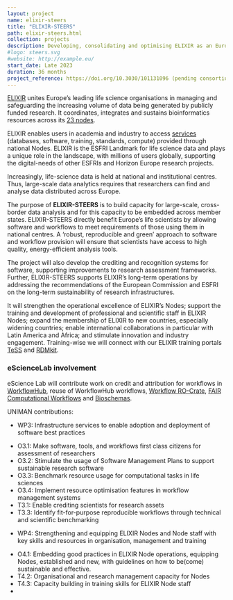 ```yaml
---
layout: project
name: elixir-steers
title: "ELIXIR-STEERS"
path: elixir-steers.html
collection: projects
description: Developing, consolidating and optimising ELIXIR as an European research infrastructure
#logo: steers.svg
#website: http://example.eu/
start_date: Late 2023
duration: 36 months
project_reference: https://doi.org/10.3030/101131096 (pending consortium agreement)
---
```


[ELIXIR](http://elixir-europe.org/) unites Europe’s leading life science organisations in managing and safeguarding the increasing volume of data being
generated by publicly funded research. 
It coordinates, integrates and sustains bioinformatics resources across its [23 nodes](https://elixir-europe.org/about-us/who-we-are/nodes). 

ELIXIR enables users in academia and industry to access [services](https://elixir-europe.org/what-we-offer) (databases, software, training, standards, compute) provided through national Nodes. 
ELIXIR is the ESFRI Landmark for life science data and plays a unique role in the landscape, with millions of users globally, supporting the digital-needs of other ESFRIs and Horizon Europe research projects.

Increasingly, life-science data is held at national and institutional centres. Thus, large-scale data analytics requires that researchers can find and analyse data distributed across Europe. 

The purpose of **ELIXIR-STEERS** is to build capacity for large-scale, cross-border data analysis and for this capacity to be embedded across member states. 
ELIXIR-STEERS directly benefit Europe’s life scientists by allowing software and workflows to meet requirements of those using them in national centres. 
A ‘robust, reproducible and green’ approach to software and workflow provision will ensure that scientists have access to high quality, energy-efficient analysis tools. 

The project will also develop the crediting and recognition systems for software, supporting improvements to research assessment frameworks.
Further, ELIXIR-STEERS supports ELIXIR’s long-term operations by addressing the recommendations of the European Commission and ESFRI on the long-term sustainability of research infrastructures. 

It will strengthen the operational excellence of ELIXIR’s Nodes; support the training and development of professional and scientific staff in ELIXIR Nodes; expand the membership of ELIXIR to new countries, especially widening countries; enable international collaborations in particular with Latin America and Africa; and stimulate innovation and industry engagement.
Training-wise we will connect with our ELIXIR training portals [TeSS](products/tess/) and [RDMkit](/products/rdmkit/).

### eScienceLab involvement

eScience Lab will contribute work on credit and attribution for workflows in [WorkflowHub](/products/workflowhub), reuse of WorkflowHub workflows, [Workflow RO-Crate](https://w3id.org/workflowhub/workflow-ro-crate/), [FAIR Computational Workflows](https://workflows.community/groups/fair/) and [Bioschemas](/activities/bioschemas/).    

UNIMAN contributions:

* WP3: Infrastructure services to enable adoption and deployment of software best practices
 - O3.1: Make software, tools, and workflows first class citizens for assessment of researchers
 - O3.2: Stimulate the usage of Software Management Plans to support sustainable research software
 - O3.3: Benchmark resource usage for computational tasks in life sciences 
 - O3.4: Implement resource optimisation features in workflow management systems
 - T3.1: Enable crediting scientists for research assets
 - T3.3: Identify fit-for-purpose reproducible workflows through technical and scientific benchmarking
* WP4: Strengthening and equipping ELIXIR Nodes and Node staff with key skills and resources in organisation, management and training
 - O4.1: Embedding good practices in ELIXIR Node operations, equipping Nodes, established and new, with guidelines on how to be(come) sustainable and effective.
 - T4.2: Organisational and research management capacity for Nodes
 - T4.3: Capacity building in training skills for ELIXIR Node staff
 - 